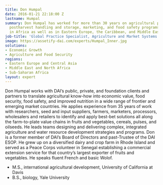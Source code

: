 ```yaml
---
title: Don Humpal
date: 2016-01-21 22:18:00 Z
lastname: Humpal
summary: Don Humpal has worked for more than 30 years on agricultural production,
  postharvest handling and storage, marketing, and food safety programs, primarily
  in Africa as well as in Eastern Europe, the Caribbean, and Middle East.
job-title: 'Global Practice Specialist, Agriculture and Market Systems '
image: https://assetify-dai.com/experts/Humpal_Inner.jpg
solutions:
- Economic Growth
- Agriculture and Food Security
regions:
- Eastern Europe and Central Asia
- Middle East and North Africa
- Sub-Saharan Africa
layout: expert
---
```


Don Humpal works with DAI’s public, private, and foundation clients and partners to translate agricultural know-how into economic value, food security, food safety, and improved nutrition in a wide range of frontier and emerging market countries. He applies experience from 35 years of work with researchers, seed and input suppliers, farmers, marketers, processors, wholesalers and retailers to identify and apply best-bet solutions all along the farm-to-plate value chains in fruits and vegetables, cereals, pulses, and oilseeds. He leads teams designing and delivering complex, integrated agriculture and water resource development strategies and programs. Don is a former member of DAI’s Board of Directors and past-Trustee of the DAI ESOP. He grew up on a diversified dairy and crop farm in Rhode Island and served as a Peace Corps volunteer in Senegal establishing a commercial extension service for that country’s largest exporter of fruits and vegetables. He speaks fluent French and basic Wolof.

* M.S., international agricultural development, University of California at Davis
* B.S., biology, Yale University